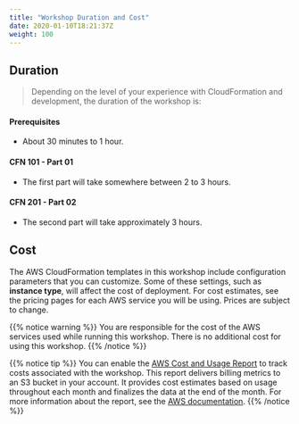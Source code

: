 ```yaml
---
title: "Workshop Duration and Cost"
date: 2020-01-10T18:21:37Z
weight: 100
---
```


## Duration

> Depending on the level of your experience with CloudFormation and development, the duration of the workshop is:

#### Prerequisites

+ About 30 minutes to 1 hour.

#### CFN 101 - Part 01

+ The first part will take somewhere between 2 to 3 hours.

#### CFN 201 - Part 02

+ The second part will take approximately 3 hours.

## Cost

The AWS CloudFormation templates in this workshop include configuration parameters that you can customize. Some of these settings, such as **instance type**, will affect the cost of deployment. For cost estimates, see the pricing pages for each AWS service you will be using. Prices are subject to change.

{{% notice warning %}}
You are responsible for the cost of the AWS services used while running this workshop. There is no additional cost for using this workshop.
{{% /notice %}}

{{% notice tip %}}
You can enable the [AWS Cost and Usage Report](https://docs.aws.amazon.com/awsaccountbilling/latest/aboutv2/billing-reports-gettingstarted-turnonreports.html) to track costs associated with the workshop. This report delivers billing metrics to an S3 bucket in your account. It provides cost estimates based on usage throughout each month and finalizes the data at the end of the month. For more information about the report, see the [AWS documentation](https://docs.aws.amazon.com/awsaccountbilling/latest/aboutv2/billing-reports-costusage.html).
{{% /notice %}}

